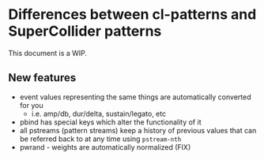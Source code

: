 # Differences between cl-patterns and SuperCollider patterns

This document is a WIP.

## New features

* event values representing the same things are automatically converted for you
  * i.e. amp/db, dur/delta, sustain/legato, etc
* pbind has special keys which alter the functionality of it
* all pstreams (pattern streams) keep a history of previous values that can be referred back to at any time using `pstream-nth`
* pwrand - weights are automatically normalized (FIX)
